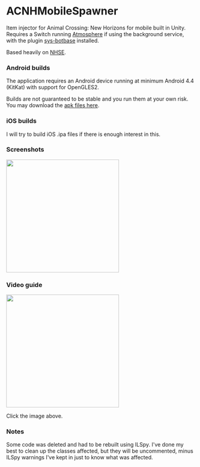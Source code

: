 # ACNHMobileSpawner

Item injector for Animal Crossing: New Horizons for mobile built in Unity. 
Requires a Switch running [Atmosphere](https://github.com/Atmosphere-NX/Atmosphere) if using the background service, with the plugin [sys-botbase](https://github.com/olliz0r/sys-botbase) installed.

Based heavily on [NHSE](https://github.com/kwsch/NHSE).

### Android builds

The application requires an Android device running at minimum Android 4.4 (KitKat) with support for OpenGLES2.

Builds are not guaranteed to be stable and you run them at your own risk. You may download the [apk files here](https://github.com/berichan/ACNHMobileSpawner/releases).

### iOS builds

I will try to build iOS .ipa files if there is enough interest in this.

### Screenshots

<img src = "https://user-images.githubusercontent.com/66521620/84556327-bcb53000-ad19-11ea-96c6-12dc65441efd.png" width = "300">

### Video guide

<a href="http://www.youtube.com/watch?feature=player_embedded&v=watch?v=c5HJgwqeb7w
" target="_blank"><img src = "https://i.imgur.com/XJnWZk2.jpg" width = "300"></a>

Click the image above.

### Notes

Some code was deleted and had to be rebuilt using ILSpy. I've done my best to clean up the classes affected, but they will be uncommented, minus ILSpy warnings I've kept in just to know what was affected.
